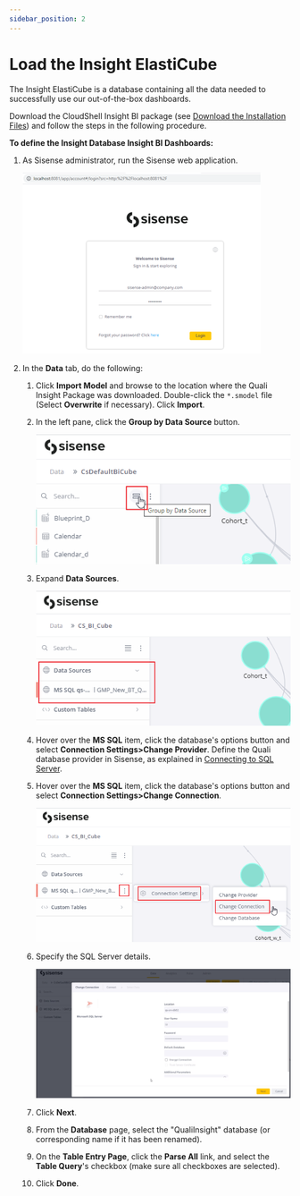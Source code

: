 ```yaml
---
sidebar_position: 2
---
```


# Load the Insight ElastiCube

The Insight ElastiCube is a database containing all the data needed to successfully use our out-of-the-box dashboards.

Download the CloudShell Insight BI package (see [Download the Installation Files](https://help.quali.com/Online%20Help/0.0/Portal/Content/CSP/BI/dwnld-th-instln-fls.htm)) and follow the steps in the following procedure.

**To define the Insight Database Insight BI Dashboards:**

1. As Sisense administrator, run the Sisense web application.
    
    ![](/Images/BI/AdminLogin.png)
    
2. In the **Data** tab, do the following:
    1. Click **Import Model** and browse to the location where the Quali Insight Package was downloaded. Double-click the `*.smodel` file (Select **Overwrite** if necessary). Click **Import**.
    2. In the left pane, click the **Group by Data Source** button.
        
        ![](/Images/BI/GroupByDataSource.png)
        
    3. Expand **Data Sources**.
        
        ![](/Images/BI/DataSources.png)
        
    4. Hover over the **MS SQL** item, click the database's options button and select **Connection Settings\>Change Provider**. Define the Quali database provider in Sisense, as explained in [Connecting to SQL Server](https://documentation.sisense.com/latest/managing-data/connectors/sql-online.htm#gsc.tab=0).
    5. Hover over the **MS SQL** item, click the database's options button and select **Connection Settings\>Change Connection**.
        
        ![](/Images/BI/ChangeConnection.png)
        
    6. Specify the SQL Server details.
        
        ![](/Images/BI/ChangeConnection_2.png)
        
    7. Click **Next**.
    8. From the **Database** page, select the "QualiInsight" database (or corresponding name if it has been renamed).
    9. On the **Table Entry Page**, click the **Parse All** link, and select the **Table Query**'s checkbox (make sure all checkboxes are selected).
    10. Click **Done**.